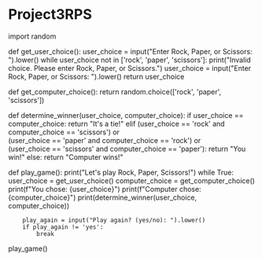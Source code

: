 # Project3RPS
import random

def get_user_choice():
    user_choice = input("Enter Rock, Paper, or Scissors: ").lower()
    while user_choice not in ['rock', 'paper', 'scissors']:
        print("Invalid choice. Please enter Rock, Paper, or Scissors.")
        user_choice = input("Enter Rock, Paper, or Scissors: ").lower()
    return user_choice

def get_computer_choice():
    return random.choice(['rock', 'paper', 'scissors'])

def determine_winner(user_choice, computer_choice):
    if user_choice == computer_choice:
        return "It's a tie!"
    elif (user_choice == 'rock' and computer_choice == 'scissors') or \
         (user_choice == 'paper' and computer_choice == 'rock') or \
         (user_choice == 'scissors' and computer_choice == 'paper'):
        return "You win!"
    else:
        return "Computer wins!"

def play_game():
    print("Let's play Rock, Paper, Scissors!")
    while True:
        user_choice = get_user_choice()
        computer_choice = get_computer_choice()
        print(f"You chose: {user_choice}")
        print(f"Computer chose: {computer_choice}")
        print(determine_winner(user_choice, computer_choice))

        play_again = input("Play again? (yes/no): ").lower()
        if play_again != 'yes':
            break

play_game()
